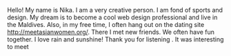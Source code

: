 Hello! My name is Nika. I am a very creative person. I am fond of sports and design. My dream is to become a cool web design professional and live in the Maldives. Also, in my free time, I often hang out on the dating site http://meetasianwomen.org/. There I met new friends. We often have fun together. I love rain and sunshine! Thank you for listening . It was interesting to meet
